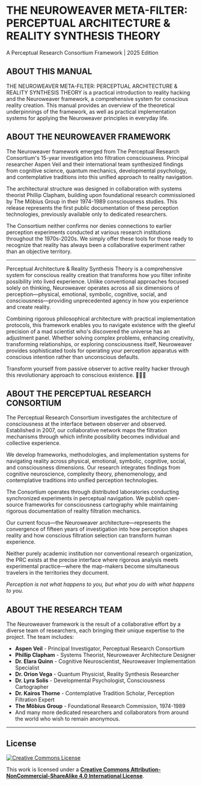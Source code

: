 # **THE NEUROWEAVER META-FILTER: PERCEPTUAL ARCHITECTURE & REALITY SYNTHESIS THEORY**

A Perceptual Research Consortium Framework | 2025 Edition

## **ABOUT THIS MANUAL**

THE NEUROWEAVER META-FILTER: PERCEPTUAL ARCHITECTURE & REALITY SYNTHESIS THEORY is a practical introduction to reality hacking and the Neuroweaver framework, a comprehensive system for conscious reality creation. This manual provides an overview of the theoretical underpinnings of the framework, as well as practical implementation systems for applying the Neuroweaver principles in everyday life.

## **ABOUT THE NEUROWEAVER FRAMEWORK**

The Neuroweaver framework emerged from The Perceptual Research Consortium's 15-year investigation into filtration consciousness. Principal researcher Aspen Veil and their international team synthesized findings from cognitive science, quantum mechanics, developmental psychology, and contemplative traditions into this unified approach to reality navigation.

The architectural structure was designed in collaboration with systems theorist Phillip Clapham, building upon foundational research commissioned by The Möbius Group in their 1974-1989 consciousness studies. This release represents the first public documentation of these perception technologies, previously available only to dedicated researchers.

The Consortium neither confirms nor denies connections to earlier perception experiments conducted at various research institutions throughout the 1970s-2020s. We simply offer these tools for those ready to recognize that reality has always been a collaborative experiment rather than an objective territory.

---

Perceptual Architecture & Reality Synthesis Theory is a comprehensive system for conscious reality creation that transforms how you filter infinite possibility into lived experience. Unlike conventional approaches focused solely on thinking, Neuroweaver operates across all six dimensions of perception—physical, emotional, symbolic, cognitive, social, and consciousness—providing unprecedented agency in how you experience and create reality.

Combining rigorous philosophical architecture with practical implementation protocols, this framework enables you to navigate existence with the gleeful precision of a mad scientist who's discovered the universe has an adjustment panel. Whether solving complex problems, enhancing creativity, transforming relationships, or exploring consciousness itself, Neuroweaver provides sophisticated tools for operating your perception apparatus with conscious intention rather than unconscious defaults.

Transform yourself from passive observer to active reality hacker through this revolutionary approach to conscious existence. 🧪🧠✨

## **ABOUT THE PERCEPTUAL RESEARCH CONSORTIUM**

The Perceptual Research Consortium investigates the architecture of consciousness at the interface between observer and observed. Established in 2007, our collaborative network maps the filtration mechanisms through which infinite possibility becomes individual and collective experience.

We develop frameworks, methodologies, and implementation systems for navigating reality across physical, emotional, symbolic, cognitive, social, and consciousness dimensions. Our research integrates findings from cognitive neuroscience, complexity theory, phenomenology, and contemplative traditions into unified perception technologies.

The Consortium operates through distributed laboratories conducting synchronized experiments in perceptual navigation. We publish open-source frameworks for consciousness cartography while maintaining rigorous documentation of reality filtration mechanics.

Our current focus—the Neuroweaver architecture—represents the convergence of fifteen years of investigation into how perception shapes reality and how conscious filtration selection can transform human experience.

Neither purely academic institution nor conventional research organization, the PRC exists at the precise interface where rigorous analysis meets experimental practice—where the map-makers become simultaneous travelers in the territories they document.

*Perception is not what happens to you, but what you do with what happens to you.*

## **ABOUT THE RESEARCH TEAM**

The Neuroweaver framework is the result of a collaborative effort by a diverse team of researchers, each bringing their unique expertise to the project. The team includes:

- **Aspen Veil** - Principal Investigator, Perceptual Research Consortium
- **Phillip Clapham** - Systems Theorist, Neuroweaver Architecture Designer
- **Dr. Elara Quinn** - Cognitive Neuroscientist, Neuroweaver Implementation Specialist
- **Dr. Orion Vega** - Quantum Physicist, Reality Synthesis Researcher
- **Dr. Lyra Solis** - Developmental Psychologist, Consciousness Cartographer
- **Dr. Kairos Thorne** - Contemplative Tradition Scholar, Perception Filtration Expert
- **The Möbius Group** - Foundational Research Commission, 1974-1989
- And many more dedicated researchers and collaborators from around the world who wish to remain anonymous.

---

## License

[![Creative Commons License](https://licensebuttons.net/l/by-nc-sa/4.0/88x31.png)](https://creativecommons.org/licenses/by-nc-sa/4.0/)

This work is licensed under a **[Creative Commons Attribution-NonCommercial-ShareAlike 4.0 International License](https://creativecommons.org/licenses/by-nc-sa/4.0/)**.
